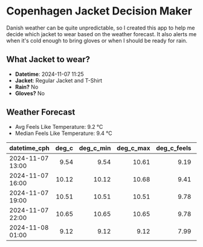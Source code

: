 
# Copenhagen Jacket Decision Maker

Danish weather can be quite unpredictable, so I created this app to help me decide which jacket to wear based on the weather forecast. 
It also alerts me when it's cold enough to bring gloves or when I should be ready for rain.

## What Jacket to wear?

- **Datetime**: 2024-11-07 11:25
- **Jacket**: Regular Jacket and T-Shirt
- **Rain?** No
- **Gloves?** No

## Weather Forecast
- Avg Feels Like Temperature: 9.2 °C
- Median Feels Like Temperature: 9.4 °C

| datetime_cph     |   deg_c |   deg_c_min |   deg_c_max |   deg_c_feels | weather   | wind   | rain   |
|:-----------------|--------:|------------:|------------:|--------------:|:----------|:-------|:-------|
| 2024-11-07 13:00 |    9.54 |        9.54 |       10.61 |          9.19 | Clouds    | Low    | None   |
| 2024-11-07 16:00 |   10.12 |       10.12 |       10.68 |          9.41 | Clouds    | Low    | None   |
| 2024-11-07 19:00 |   10.51 |       10.51 |       10.51 |          9.78 | Clouds    | Low    | None   |
| 2024-11-07 22:00 |   10.65 |       10.65 |       10.65 |          9.78 | Clouds    | Low    | None   |
| 2024-11-08 01:00 |    9.12 |        9.12 |        9.12 |          7.99 | Clouds    | Low    | None   |
        